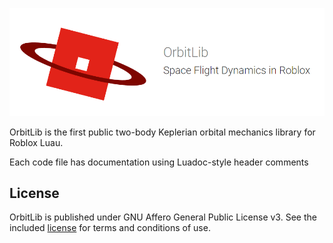 
![Logo](./documentation/docs/assets/orbitlibSplashReadme.png)

OrbitLib is the first public two-body Keplerian orbital mechanics library for Roblox Luau.

Each code file has documentation using Luadoc-style header comments

## License

OrbitLib is published under GNU Affero General Public License v3. See the included [license](license.md) for terms and conditions of use.